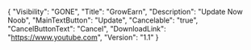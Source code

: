 
{
  "Visibility": "GONE",
  "Title": "GrowEarn",
  "Description": "Update Now Noob",
  "MainTextButton": "Update",
  "Cancelable": "true",
  "CancelButtonText": "Cancel",
  "DownloadLink": "https://www.youtube.com",
  "Version": "1.1"
}
